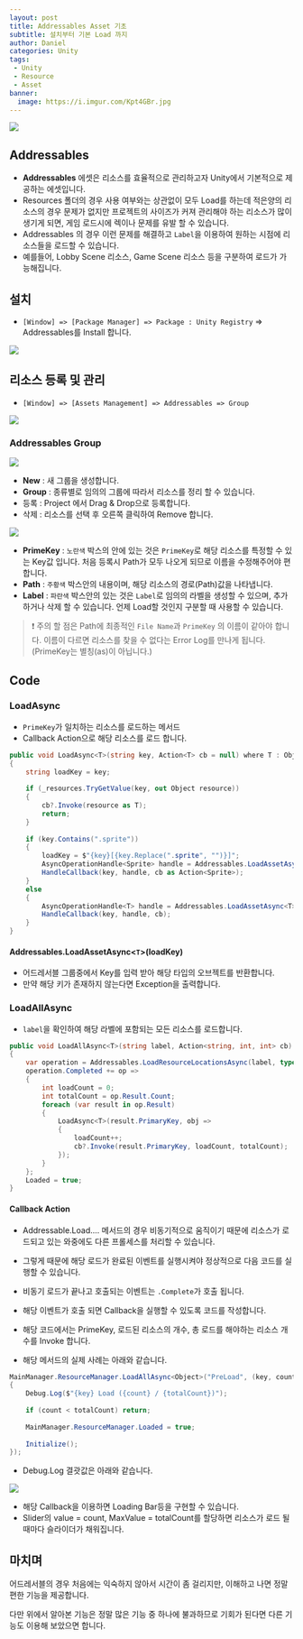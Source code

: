 ```yaml
---
layout: post
title: Addressables Asset 기초
subtitle: 설치부터 기본 Load 까지
author: Daniel
categories: Unity
tags: 
 - Unity
 - Resource
 - Asset
banner:
  image: https://i.imgur.com/Kpt4GBr.jpg
---
```

![](https://teamsparta.notion.site/image/https%3A%2F%2Fs3-us-west-2.amazonaws.com%2Fsecure.notion-static.com%2F573d499f-80ac-4e49-a243-d5079503ca40%2F3.png?table=block&id=d5e15def-1ac2-420f-9c62-49b36a9a637e&spaceId=83c75a39-3aba-4ba4-a792-7aefe4b07895&width=2000&userId=&cache=v2)

Addressables
--

- **Addressables** 에셋은 리소스를 효율적으로 관리하고자 Unity에서 기본적으로 제공하는 에셋입니다.
- Resources 폴더의 경우 사용 여부와는 상관없이 모두 Load를 하는데 적은양의 리소스의 경우 문제가 없지만 프로젝트의 사이즈가 커져 관리해야 하는 리소스가 많이 생기게 되면, 게임 로드시에 렉이나 문제를 유발 할 수 있습니다.
- Addressables 의 경우 이런 문제를 해결하고 `Label`을 이용하여 원하는 시점에 리소스들을 로드할 수 있습니다.
- 예를들어, Lobby Scene 리소스, Game Scene 리소스 등을 구분하여 로드가 가능해집니다.

설치
--
- `[Window] => [Package Manager] => Package : Unity Registry` => Addressables를 Install 합니다.

![](https://i.imgur.com/IG8GuIv.jpg)

리소스 등록 및 관리
--
- `[Window] => [Assets Management] => Addressables => Group`

![](https://i.imgur.com/6gfcEH6.jpg)

### Addressables Group

![](https://i.imgur.com/Kpt4GBr.jpg)

- **New** : 새 그룹을 생성합니다.
- **Group** : 종류별로 임의의 그룹에 따라서 리소스를 정리 할 수 있습니다.
- 등록 : Project 에서 Drag & Drop으로 등록합니다.
- 삭제 : 리소스를 선택 후 오른쪽 클릭하여 Remove 합니다.

![](https://i.imgur.com/iK9euTU.jpg)

- **PrimeKey** : `노란색` 박스의 안에 있는 것은 `PrimeKey`로 해당 리소스를 특정할 수 있는 Key값 입니다. 처음 등록시 Path가 모두 나오게 되므로 이름을 수정해주어야 편합니다.
- **Path** : `주황색` 박스안의 내용이며, 해당 리소스의 경로(Path)값을 나타냅니다.
- **Label** : `파란색` 박스안의 있는 것은 `Label`로 임의의 라벨을 생성할 수 있으며, 추가하거나 삭제 할  수 있습니다. 언제 Load할 것인지 구분할 때 사용할 수 있습니다.

>❗️ 주의 할 점은 Path에 최종적인 `File Name`과 `PrimeKey` 의 이름이 같아야 합니다. 이름이 다르면 리소스를 찾을 수 없다는 Error Log를 만나게 됩니다. (PrimeKey는 별칭(as)이 아닙니다.)

Code
--
### LoadAsync

- `PrimeKey`가 일치하는 리소스를 로드하는 메서드
- Callback Action으로 해당 리소스를 로드 합니다.

```csharp
public void LoadAsync<T>(string key, Action<T> cb = null) where T : Object  
{  
    string loadKey = key;  
    
    if (_resources.TryGetValue(key, out Object resource))  
    {        
	    cb?.Invoke(resource as T);  
        return;  
    }    
    
    if (key.Contains(".sprite"))  
    {        
	    loadKey = $"{key}[{key.Replace(".sprite", "")}]";  
        AsyncOperationHandle<Sprite> handle = Addressables.LoadAssetAsync<Sprite>(loadKey);  
        HandleCallback(key, handle, cb as Action<Sprite>);  
    }    
    else  
    {  
        AsyncOperationHandle<T> handle = Addressables.LoadAssetAsync<T>(loadKey);  
        HandleCallback(key, handle, cb);  
    }
}
```

#### Addressables.LoadAssetAsync<`T`>(loadKey)

- 어드레서블 그룹중에서 Key를 입력 받아 해당 타입의 오브젝트를 반환합니다.
- 만약 해당 키가 존재하지 않는다면 Exception을 출력합니다.

### LoadAllAsync

- `label`을 확인하여 해당 라벨에 포함되는 모든 리소스를 로드합니다.

```csharp
public void LoadAllAsync<T>(string label, Action<string, int, int> cb)  where T : Object  
{  
    var operation = Addressables.LoadResourceLocationsAsync(label, typeof(T));  
    operation.Completed += op =>  
    {  
        int loadCount = 0;  
        int totalCount = op.Result.Count;  
        foreach (var result in op.Result)  
        {            
	        LoadAsync<T>(result.PrimaryKey, obj =>  
            {  
                loadCount++;                
                cb?.Invoke(result.PrimaryKey, loadCount, totalCount);  
            });        
		}    
	};    
	Loaded = true;  
}
```

#### Callback Action

- Addressable.Load.... 메서드의 경우 비동기적으로 움직이기 때문에 리소스가 로드되고 있는 와중에도 다른 프롤세스를 처리할 수 있습니다.
- 그렇게 때문에 해당 로드가 완료된 이벤트를 실행시켜야 정상적으로 다음 코드를 실행할 수 있습니다.
- 비동기 로드가 끝나고 호출되는 이벤트는 `.Complete`가 호출 됩니다.
- 해당 이벤트가 호출 되면 Callback을 실행할 수 있도록 코드를 작성합니다.
- 해당 코드에서는 PrimeKey, 로드된 리소스의 개수, 총 로드를 해야하는 리소스 개수를 Invoke 합니다.

- 해당 메서드의 실제 사례는 아래와 같습니다.

```csharp
MainManager.ResourceManager.LoadAllAsync<Object>("PreLoad", (key, count, totalCount) =>  
{  
    Debug.Log($"{key} Load ({count} / {totalCount})");  
    
    if (count < totalCount) return;  
    
    MainManager.ResourceManager.Loaded = true;  
    
    Initialize();  
});
```

- Debug.Log 결괏값은 아래와 같습니다.

![](https://i.imgur.com/rRz5eem.jpg)

- 해당  Callback을 이용하면 Loading Bar등을 구현할 수 있습니다.
- Slider의 value = count, MaxValue = totalCount를 할당하면 리소스가 로드 될때마다 슬라이더가 채워집니다.

마치며
--
어드레서블의 경우 처음에는 익숙하지 않아서 시간이 좀 걸리지만, 이해하고 나면 정말 편한 기능을 제공합니다.

다만 위에서 알아본 기능은 정말 많은 기능 중 하나에 불과하므로 기회가 된다면 다른 기능도 이용해 보았으면 합니다.